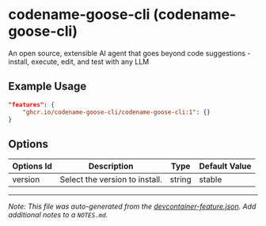 
# codename-goose-cli (codename-goose-cli)

An open source, extensible AI agent that goes beyond code suggestions - install, execute, edit, and test with any LLM

## Example Usage

```json
"features": {
    "ghcr.io/codename-goose-cli/codename-goose-cli:1": {}
}
```

## Options

| Options Id | Description | Type | Default Value |
|-----|-----|-----|-----|
| version | Select the version to install. | string | stable |



---

_Note: This file was auto-generated from the [devcontainer-feature.json](devcontainer-feature.json).  Add additional notes to a `NOTES.md`._
